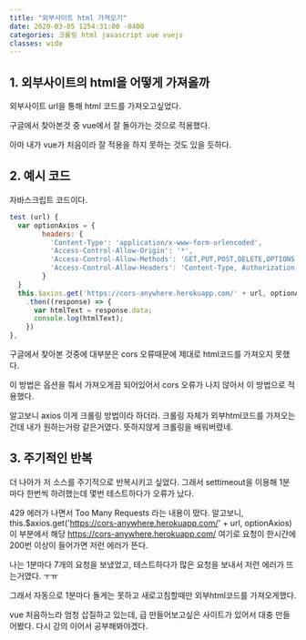 ```yaml
---
title: "외부사이트 html 가져오기"
date: 2020-03-05 1254:31:00 -0400
categories: 크롤링 html javascript vue vuejs 
classes: wide
---
```


## 1. 외부사이트의 html을 어떻게 가져올까

외부사이트 url을 통해 html 코드를 가져오고싶었다. 

구글에서 찾아본것 중 vue에서 잘 돌아가는 것으로 적용했다.

아마 내가 vue가 처음이라 잘 적용을 하지 못하는 것도 있을 듯하다.

## 2. 예시 코드

자바스크립트 코드이다.

```javascript
test (url) {
  var optionAxios = {
        headers: {
          'Content-Type': 'application/x-www-form-urlencoded',
          'Access-Control-Allow-Origin': '*',
          'Access-Control-Allow-Methods': 'GET,PUT,POST,DELETE,OPTIONS',
          'Access-Control-Allow-Headers': 'Content-Type, Authorization, Content-Length, X-Requested-With'
        }
  }
  this.$axios.get('https://cors-anywhere.herokuapp.com/' + url, optionAxios)
    .then((response) => {
      var htmlText = response.data;
      console.log(htmlText);
    })
},
```

구글에서 찾아본 것중에 대부분은 cors 오류때문에 제대로 html코드를 가져오지 못했다.

이 방법은 옵션을 줘서 가져오게끔 되어있어서 cors 오류가 나지 않아서 이 방법으로 적용했다.

알고보니 axios 이게 크롤링 방법이라 하더라. 크롤링 자체가 외부html코드를 가져오는 건데 내가 원하는거랑 같은거였다. 뜻하지않게 크롤링을 배워버렸네.

## 3. 주기적인 반복

더 나아가 저 소스를 주기적으로 반복시키고 싶었다. 그래서 settimeout을 이용해 1분마다 한번씩 하려했는데 몇번 테스트하다가 오류가 났다.

429 에러가 나면서 Too Many Requests 라는 내용이 떴다. 알고보니, this.$axios.get('https://cors-anywhere.herokuapp.com/' + url, optionAxios) 이 부분에서 해당 https://cors-anywhere.herokuapp.com/ 여기로 요청이 한시간에 200번 이상이 들어가면 저런 에러가 뜬다.

나는 1분마다 7개의 요청을 보냈었고, 테스트하다가 많은 요청을 보내서 저런 에러가 뜨는거였다. ㅜㅠ 

그래서 자동으로 1분마다 돌게는 못하고 새로고침할때만 외부html코드를 가져오게했다.

vue 처음하느라 엄청 삽질하고 있는데, 급 만들어보고싶은 사이트가 있어서 대충 만들어봤다. 다시 강의 이어서 공부해봐야겠다.
